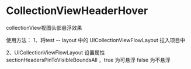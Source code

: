 # CollectionViewHeaderHover
collectionView视图头部悬浮效果

使用方法：
1、将test -- layout 中的 UICollectionViewFlowLayout 拉入项目中

2、UICollectionViewFlowLayout 设置属性sectionHeadersPinToVisibleBoundsAll ，true 为可悬浮 false 为不悬浮
